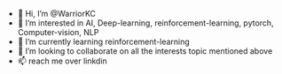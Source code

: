 - 👋 Hi, I’m @WarriorKC
- 👀 I’m interested in AI, Deep-learning, reinforcement-learning,  pytorch, Computer-vision, NLP
- 🌱 I’m currently learning reinforcement-learning 
- 💞️ I’m looking to collaborate on all the interests topic mentioned above 
- 📫 reach me over linkdin 

<!---
WarriorKC/WarriorKC is a ✨ special ✨ repository because its `README.md` (this file) appears on your GitHub profile.
You can click the Preview link to take a look at your changes.
--->
